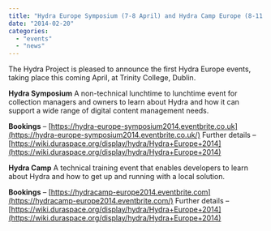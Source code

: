 ```yaml
---
title: "Hydra Europe Symposium (7-8 April) and Hydra Camp Europe (8-11 April)"
date: "2014-02-20"
categories: 
  - "events"
  - "news"
---
```


The Hydra Project is pleased to announce the first Hydra Europe events, taking place this coming April, at Trinity College, Dublin.

**Hydra Symposium** A non-technical lunchtime to lunchtime event for collection managers and owners to learn about Hydra and how it can support a wide range of digital content management needs.

**Bookings** – [https://hydra-europe-symposium2014.eventbrite.co.uk](https://hydra-europe-symposium2014.eventbrite.co.uk/) Further details – [https://wiki.duraspace.org/display/hydra/Hydra+Europe+2014](https://wiki.duraspace.org/display/hydra/Hydra+Europe+2014)

**Hydra Camp** A technical training event that enables developers to learn about Hydra and how to get up and running with a local solution.

**Bookings** – [https://hydracamp-europe2014.eventbrite.com](https://hydracamp-europe2014.eventbrite.com/) Further details – [https://wiki.duraspace.org/display/hydra/Hydra+Europe+2014](https://wiki.duraspace.org/display/hydra/Hydra+Europe+2014)
